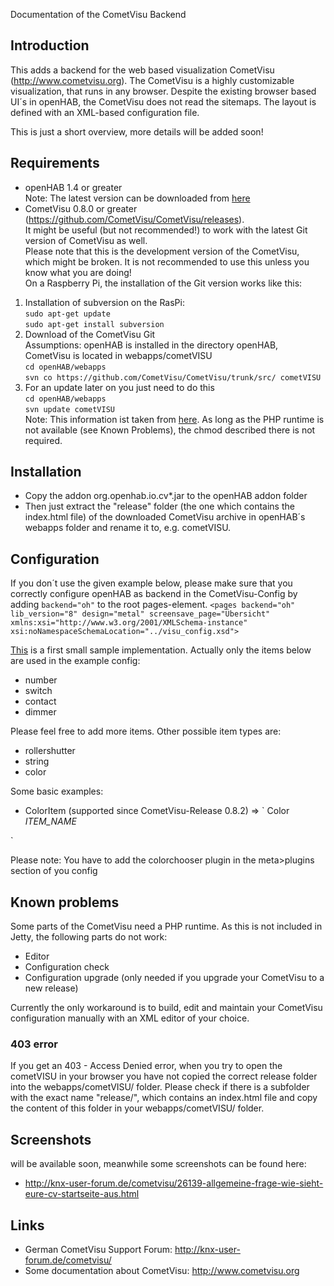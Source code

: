 Documentation of the CometVisu Backend

## Introduction

This adds a backend for the web based visualization CometVisu (http://www.cometvisu.org). The CometVisu is a highly customizable visualization, that runs in any browser. Despite the existing browser based UI´s in openHAB, the CometVisu does not read the sitemaps. The layout is defined with an XML-based configuration file.

This is just a short overview, more details will be added soon!

## Requirements

* openHAB 1.4 or greater<br>
Note: The latest version can be downloaded from [here](https://openhab.ci.cloudbees.com/job/openHAB/)
* CometVisu 0.8.0 or greater (https://github.com/CometVisu/CometVisu/releases).<br>
It might be useful (but not recommended!) to work with the latest Git version of CometVisu as well.<br>
Please note that this is the development version of the CometVisu, which might be broken. It is not recommended to use this unless you know what you are doing!<br>
On a Raspberry Pi, the installation of the Git version works like this:<br>
 1. Installation of subversion on the RasPi:<br>
`sudo apt-get update` <br>
`sudo apt-get install subversion`<br>
 2. Download of the CometVisu Git<br>
Assumptions: openHAB is installed in the directory openHAB, CometVisu is located in webapps/cometVISU<br>
`cd openHAB/webapps`<br>
`svn co https://github.com/CometVisu/CometVisu/trunk/src/ cometVISU`<br>
 3. For an update later on you just need to do this<br>
`cd openHAB/webapps`<br> 
`svn update cometVISU`<br>
Note: This information ist taken from [here](http://www.cometvisu.de/wiki/index.php?title=CometVisu/HowTo_install_the_development_version_on_the_WireGate). As long as the PHP runtime is not available (see Known Problems), the chmod described there is not required.

## Installation

* Copy the addon org.openhab.io.cv*.jar to the openHAB addon folder
* Then just extract the "release" folder (the one which contains the index.html file) of the downloaded CometVisu archive in openHAB´s webapps folder and rename it to, e.g. cometVISU.

## Configuration
If you don´t use the given example below, please make sure that you correctly configure openHAB as backend in the CometVisu-Config by adding `backend="oh"` to the root pages-element.
`<pages backend="oh" lib_version="8" design="metal" screensave_page="Übersicht" xmlns:xsi="http://www.w3.org/2001/XMLSchema-instance" xsi:noNamespaceSchemaLocation="../visu_config.xsd">
`

[This](https://www.dropbox.com/s/5ip5fv5h5d4st9v/cometVISU_openHAB.zip) is a first small sample implementation. Actually only the items below are used in the example config:
* number
* switch
* contact
* dimmer

Please feel free to add more items. Other possible item types are:
* rollershutter
* string
* color

Some basic examples:
* ColorItem (supported since CometVisu-Release 0.8.2) => 
`<colorchooser>
  <label>Color</label>
  <address transform="OH:color" variant="rgb">ITEM_NAME</address>
</colorchooser>`

Please note: You have to add the colorchooser plugin in the meta>plugins section of you config

## Known problems

Some parts of the CometVisu need a PHP runtime. As this is not included in Jetty, the following parts do not work:
* Editor
* Configuration check
* Configuration upgrade (only needed if you upgrade your CometVisu to a new release)

Currently the only workaround is to build, edit and maintain your CometVisu configuration manually with an XML editor of your choice.

### 403 error 
If you get an 403 - Access Denied error, when you try to open the cometVISU in your browser you have not copied the correct release folder into the webapps/cometVISU/ folder. Please check if there is a subfolder with the exact name "release/", which contains an index.html file and copy the content of this folder in your webapps/cometVISU/ folder.

## Screenshots

will be available soon, meanwhile some screenshots can be found here:
- http://knx-user-forum.de/cometvisu/26139-allgemeine-frage-wie-sieht-eure-cv-startseite-aus.html

## Links

* German CometVisu Support Forum: http://knx-user-forum.de/cometvisu/
* Some documentation about CometVisu: http://www.cometvisu.org